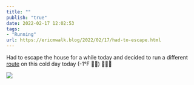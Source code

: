 ```yaml
---
title: ""
publish: "true"
date: 2022-02-17 12:02:53
tags:
- "Running"
url: https://ericmwalk.blog/2022/02/17/had-to-escape.html
---
```

Had to escape the house for a while today and decided to run a different [route](http://www.strava.com/activities/6697721311) on this cold day today (-1°F 🤷‍♂️) 🏃🏻‍♂️


![](https://ericmwalk.blog/uploads/2022/49c020f4b0.jpg)